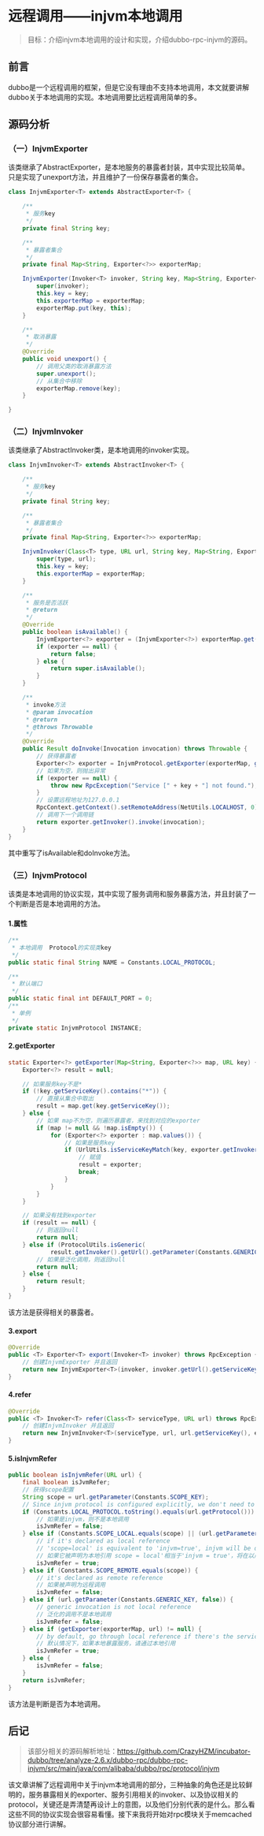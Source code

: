 # 远程调用——injvm本地调用

> 目标：介绍injvm本地调用的设计和实现，介绍dubbo-rpc-injvm的源码。

## 前言

dubbo是一个远程调用的框架，但是它没有理由不支持本地调用，本文就要讲解dubbo关于本地调用的实现。本地调用要比远程调用简单的多。

## 源码分析

### （一）InjvmExporter

该类继承了AbstractExporter，是本地服务的暴露者封装，其中实现比较简单。只是实现了unexport方法，并且维护了一份保存暴露者的集合。

```java
class InjvmExporter<T> extends AbstractExporter<T> {

    /**
     * 服务key
     */
    private final String key;

    /**
     * 暴露者集合
     */
    private final Map<String, Exporter<?>> exporterMap;

    InjvmExporter(Invoker<T> invoker, String key, Map<String, Exporter<?>> exporterMap) {
        super(invoker);
        this.key = key;
        this.exporterMap = exporterMap;
        exporterMap.put(key, this);
    }

    /**
     * 取消暴露
     */
    @Override
    public void unexport() {
        // 调用父类的取消暴露方法
        super.unexport();
        // 从集合中移除
        exporterMap.remove(key);
    }

}
```

### （二）InjvmInvoker

该类继承了AbstractInvoker类，是本地调用的invoker实现。

```java
class InjvmInvoker<T> extends AbstractInvoker<T> {

    /**
     * 服务key
     */
    private final String key;

    /**
     * 暴露者集合
     */
    private final Map<String, Exporter<?>> exporterMap;

    InjvmInvoker(Class<T> type, URL url, String key, Map<String, Exporter<?>> exporterMap) {
        super(type, url);
        this.key = key;
        this.exporterMap = exporterMap;
    }

    /**
     * 服务是否活跃
     * @return
     */
    @Override
    public boolean isAvailable() {
        InjvmExporter<?> exporter = (InjvmExporter<?>) exporterMap.get(key);
        if (exporter == null) {
            return false;
        } else {
            return super.isAvailable();
        }
    }

    /**
     * invoke方法
     * @param invocation
     * @return
     * @throws Throwable
     */
    @Override
    public Result doInvoke(Invocation invocation) throws Throwable {
        // 获得暴露者
        Exporter<?> exporter = InjvmProtocol.getExporter(exporterMap, getUrl());
        // 如果为空，则抛出异常
        if (exporter == null) {
            throw new RpcException("Service [" + key + "] not found.");
        }
        // 设置远程地址为127.0.0.1
        RpcContext.getContext().setRemoteAddress(NetUtils.LOCALHOST, 0);
        // 调用下一个调用链
        return exporter.getInvoker().invoke(invocation);
    }
}
```

其中重写了isAvailable和doInvoke方法。

### （三）InjvmProtocol

该类是本地调用的协议实现，其中实现了服务调用和服务暴露方法，并且封装了一个判断是否是本地调用的方法。

#### 1.属性

```java
/**
 * 本地调用  Protocol的实现类key
 */
public static final String NAME = Constants.LOCAL_PROTOCOL;

/**
 * 默认端口
 */
public static final int DEFAULT_PORT = 0;
/**
 * 单例
 */
private static InjvmProtocol INSTANCE;
```

#### 2.getExporter

```java
static Exporter<?> getExporter(Map<String, Exporter<?>> map, URL key) {
    Exporter<?> result = null;

    // 如果服务key不是*
    if (!key.getServiceKey().contains("*")) {
        // 直接从集合中取出
        result = map.get(key.getServiceKey());
    } else {
        // 如果 map不为空，则遍历暴露者，来找到对应的exporter
        if (map != null && !map.isEmpty()) {
            for (Exporter<?> exporter : map.values()) {
                // 如果是服务key
                if (UrlUtils.isServiceKeyMatch(key, exporter.getInvoker().getUrl())) {
                    // 赋值
                    result = exporter;
                    break;
                }
            }
        }
    }

    // 如果没有找到exporter
    if (result == null) {
        // 则返回null
        return null;
    } else if (ProtocolUtils.isGeneric(
            result.getInvoker().getUrl().getParameter(Constants.GENERIC_KEY))) {
        // 如果是泛化调用，则返回null
        return null;
    } else {
        return result;
    }
}
```

该方法是获得相关的暴露者。

#### 3.export

```java
@Override
public <T> Exporter<T> export(Invoker<T> invoker) throws RpcException {
    // 创建InjvmExporter 并且返回
    return new InjvmExporter<T>(invoker, invoker.getUrl().getServiceKey(), exporterMap);
}
```

#### 4.refer

```java
@Override
public <T> Invoker<T> refer(Class<T> serviceType, URL url) throws RpcException {
    // 创建InjvmInvoker 并且返回
    return new InjvmInvoker<T>(serviceType, url, url.getServiceKey(), exporterMap);
}
```

#### 5.isInjvmRefer

```java
public boolean isInjvmRefer(URL url) {
    final boolean isJvmRefer;
    // 获得scope配置
    String scope = url.getParameter(Constants.SCOPE_KEY);
    // Since injvm protocol is configured explicitly, we don't need to set any extra flag, use normal refer process.
    if (Constants.LOCAL_PROTOCOL.toString().equals(url.getProtocol())) {
        // 如果是injvm，则不是本地调用
        isJvmRefer = false;
    } else if (Constants.SCOPE_LOCAL.equals(scope) || (url.getParameter("injvm", false))) {
        // if it's declared as local reference
        // 'scope=local' is equivalent to 'injvm=true', injvm will be deprecated in the future release
        // 如果它被声明为本地引用 scope = local'相当于'injvm = true'，将在以后的版本中弃用injvm
        isJvmRefer = true;
    } else if (Constants.SCOPE_REMOTE.equals(scope)) {
        // it's declared as remote reference
        // 如果被声明为远程调用
        isJvmRefer = false;
    } else if (url.getParameter(Constants.GENERIC_KEY, false)) {
        // generic invocation is not local reference
        // 泛化的调用不是本地调用
        isJvmRefer = false;
    } else if (getExporter(exporterMap, url) != null) {
        // by default, go through local reference if there's the service exposed locally
        // 默认情况下，如果本地暴露服务，请通过本地引用
        isJvmRefer = true;
    } else {
        isJvmRefer = false;
    }
    return isJvmRefer;
}
```

该方法是判断是否为本地调用。

## 后记

> 该部分相关的源码解析地址：https://github.com/CrazyHZM/incubator-dubbo/tree/analyze-2.6.x/dubbo-rpc/dubbo-rpc-injvm/src/main/java/com/alibaba/dubbo/rpc/protocol/injvm

该文章讲解了远程调用中关于injvm本地调用的部分，三种抽象的角色还是比较鲜明的，服务暴露相关的exporter、服务引用相关的invoker、以及协议相关的protocol，关键还是弄清楚再设计上的意图，以及他们分别代表的是什么。那么看这些不同的协议实现会很容易看懂。接下来我将开始对rpc模块关于memcached协议部分进行讲解。

